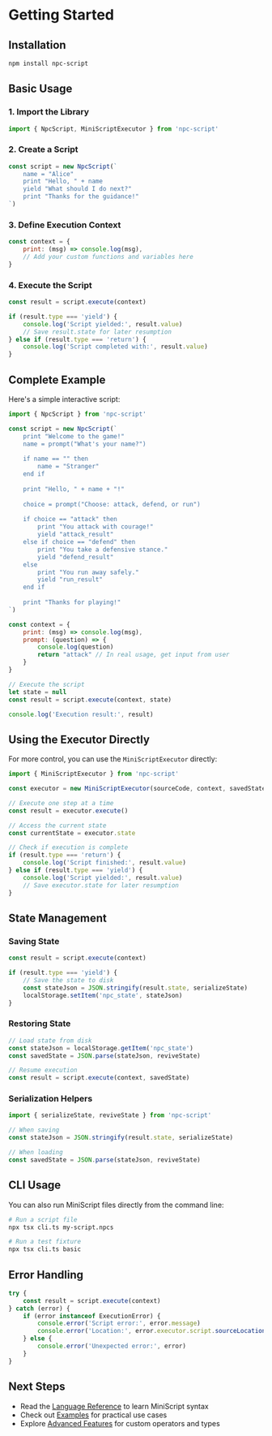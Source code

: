 # Getting Started

## Installation

```bash
npm install npc-script
```

## Basic Usage

### 1. Import the Library

```javascript
import { NpcScript, MiniScriptExecutor } from 'npc-script'
```

### 2. Create a Script

```javascript
const script = new NpcScript(`
    name = "Alice"
    print "Hello, " + name
    yield "What should I do next?"
    print "Thanks for the guidance!"
`)
```

### 3. Define Execution Context

```javascript
const context = {
    print: (msg) => console.log(msg),
    // Add your custom functions and variables here
}
```

### 4. Execute the Script

```javascript
const result = script.execute(context)

if (result.type === 'yield') {
    console.log('Script yielded:', result.value)
    // Save result.state for later resumption
} else if (result.type === 'return') {
    console.log('Script completed with:', result.value)
}
```

## Complete Example

Here's a simple interactive script:

```javascript
import { NpcScript } from 'npc-script'

const script = new NpcScript(`
    print "Welcome to the game!"
    name = prompt("What's your name?")
    
    if name == "" then
        name = "Stranger"
    end if
    
    print "Hello, " + name + "!"
    
    choice = prompt("Choose: attack, defend, or run")
    
    if choice == "attack" then
        print "You attack with courage!"
        yield "attack_result"
    else if choice == "defend" then
        print "You take a defensive stance."
        yield "defend_result"
    else
        print "You run away safely."
        yield "run_result"
    end if
    
    print "Thanks for playing!"
`)

const context = {
    print: (msg) => console.log(msg),
    prompt: (question) => {
        console.log(question)
        return "attack" // In real usage, get input from user
    }
}

// Execute the script
let state = null
const result = script.execute(context, state)

console.log('Execution result:', result)
```

## Using the Executor Directly

For more control, you can use the `MiniScriptExecutor` directly:

```javascript
import { MiniScriptExecutor } from 'npc-script'

const executor = new MiniScriptExecutor(sourceCode, context, savedState)

// Execute one step at a time
const result = executor.execute()

// Access the current state
const currentState = executor.state

// Check if execution is complete
if (result.type === 'return') {
    console.log('Script finished:', result.value)
} else if (result.type === 'yield') {
    console.log('Script yielded:', result.value)
    // Save executor.state for later resumption
}
```

## State Management

### Saving State

```javascript
const result = script.execute(context)

if (result.type === 'yield') {
    // Save the state to disk
    const stateJson = JSON.stringify(result.state, serializeState)
    localStorage.setItem('npc_state', stateJson)
}
```

### Restoring State

```javascript
// Load state from disk
const stateJson = localStorage.getItem('npc_state')
const savedState = JSON.parse(stateJson, reviveState)

// Resume execution
const result = script.execute(context, savedState)
```

### Serialization Helpers

```javascript
import { serializeState, reviveState } from 'npc-script'

// When saving
const stateJson = JSON.stringify(result.state, serializeState)

// When loading
const savedState = JSON.parse(stateJson, reviveState)
```

## CLI Usage

You can also run MiniScript files directly from the command line:

```bash
# Run a script file
npx tsx cli.ts my-script.npcs

# Run a test fixture
npx tsx cli.ts basic
```

## Error Handling

```javascript
try {
    const result = script.execute(context)
} catch (error) {
    if (error instanceof ExecutionError) {
        console.error('Script error:', error.message)
        console.error('Location:', error.executor.script.sourceLocation(error.statement))
    } else {
        console.error('Unexpected error:', error)
    }
}
```

## Next Steps

- Read the [Language Reference](./language-reference.md) to learn MiniScript syntax
- Check out [Examples](./examples.md) for practical use cases
- Explore [Advanced Features](./advanced-features.md) for custom operators and types

